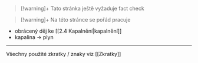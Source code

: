 
> [!warning]+
> Tato stránka ještě vyžaduje fact check

> [!warning]+
>Na této stránce se pořád pracuje

- obrácený děj ke [[2.4 Kapalnění|kapalnění]]
- kapalina $\longrightarrow$ plyn










***
Všechny použité zkratky / znaky  viz [[Zkratky]]